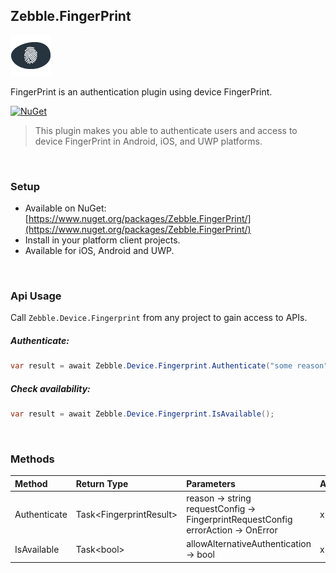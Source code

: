 [logo]: https://raw.githubusercontent.com/Geeksltd/Zebble.FingerPrint/master/Shared/NuGet/Icon.png "Zebble.FingerPrint"


## Zebble.FingerPrint

![logo]

FingerPrint is an authentication plugin using device FingerPrint.


[![NuGet](https://img.shields.io/nuget/v/Zebble.FingerPrint.svg?label=NuGet)](https://www.nuget.org/packages/Zebble.FingerPrint/)

> This plugin makes you able to authenticate users and access to device FingerPrint in Android, iOS, and UWP platforms.

<br>


### Setup
* Available on NuGet: [https://www.nuget.org/packages/Zebble.FingerPrint/](https://www.nuget.org/packages/Zebble.FingerPrint/)
* Install in your platform client projects.
* Available for iOS, Android and UWP.
<br>


### Api Usage

Call `Zebble.Device.Fingerprint` from any project to gain access to APIs.

##### Authenticate:
```csharp
var result = await Zebble.Device.Fingerprint.Authenticate("some reason");
```
##### Check availability:
```csharp
var result = await Zebble.Device.Fingerprint.IsAvailable();
```

<br>

### Methods
| Method       | Return Type  | Parameters                          | Android | iOS | Windows |
| :----------- | :----------- | :-----------                        | :------ | :-- | :------ |
| Authenticate         | Task<FingerprintResult&gt;| reason -> string<br> requestConfig -> FingerprintRequestConfig<br> errorAction -> OnError| x       | x   | x       |
| IsAvailable   | Task<bool&gt; | allowAlternativeAuthentication -> bool | x | x | x |